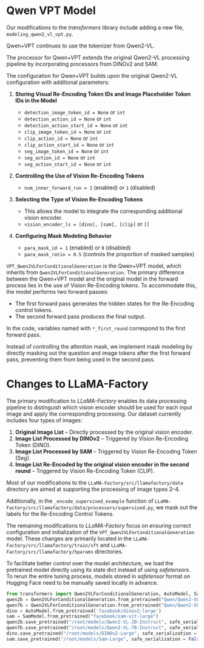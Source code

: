 # Qwen VPT Model
Our modifications to the *transformers* library include adding a new file, `modeling_qwen2_vl_vpt.py`.  

Qwen+VPT continues to use the tokenizer from Qwen2-VL.  

The processor for Qwen+VPT extends the original Qwen2-VL processing pipeline by incorporating processors from DINOv2 and SAM.  

The configuration for Qwen+VPT builds upon the original Qwen2-VL configuration with additional parameters:  

1. **Storing Visual Re-Encoding Token IDs and Image Placeholder Token IDs in the Model**  
   - `detection_image_token_id = None`  or `int`
   - `detection_action_id = None`    or `int`
   - `detection_action_start_id = None`    or `int`
   - `clip_image_token_id = None`    or `int`
   - `clip_action_id = None`    or `int`
   - `clip_action_start_id = None`    or `int`
   - `seg_image_token_id = None`    or `int`
   - `seg_action_id = None`    or `int`
   - `seg_action_start_id = None`    or `int`

2. **Controlling the Use of Vision Re-Encoding Tokens**  
   - `num_inner_forward_run = 2` (enabled) or `1` (disabled)  

3. **Selecting the Type of Vision Re-Encoding Tokens**  
   - This allows the model to integrate the corresponding additional vision encoder.  
   - `vision_encoder_ls = [dino], [sam], [clip]` or `[]`  

4. **Configuring Mask Modeling Behavior**  
   - `para_mask_id = 1` (enabled) or `0` (disabled)  
   - `para_mask_ratio = 0.5` (controls the proportion of masked samples)  

`VPT_Qwen2VLForConditionalGeneration` is the Qwen+VPT model, which inherits from `Qwen2VLForConditionalGeneration`. The primary difference between the Qwen+VPT model and the original model in the forward process lies in the use of Vision Re-Encoding tokens. To accommodate this, the model performs two forward passes:  

- The first forward pass generates the hidden states for the Re-Encoding control tokens.  
- The second forward pass produces the final output.  

In the code, variables named with `*_first_round` correspond to the first forward pass.

Instead of controlling the attention mask, we implement mask modeling by directly masking out the question and image tokens after the first forward pass, preventing them from being used in the second pass.

# Changes to LLaMA-Factory
The primary modification to *LLaMA-Factory* enables its data processing pipeline to distinguish which vision encoder should be used for each input image and apply the corresponding processing. Our dataset currently includes four types of images:  

1. **Original Image List** – Directly processed by the original vision encoder.  
2. **Image List Processed by DINOv2** – Triggered by Vision Re-Encoding Token (DINO).  
3. **Image List Processed by SAM** – Triggered by Vision Re-Encoding Token (Seg).  
4. **Image List Re-Encoded by the original vision encoder in the second round** – Triggered by Vision Re-Encoding Token (CLIP).  

Most of our modifications to the `LLaMA-Factory/src/llamafactory/data` directory are aimed at supporting the processing of image types 2–4.  

Additionally, in the `_encode_supervised_example` function of `LLaMA-Factory/src/llamafactory/data/processors/supervised.py`, we mask out the labels for the Re-Encoding Control Tokens.  

The remaining modifications to *LLaMA-Factory* focus on ensuring correct configuration and initialization of the `VPT_Qwen2VLForConditionalGeneration` model. These changes are primarily located in the `LLaMA-Factory/src/llamafactory/train/sft` and `LLaMA-Factory/src/llamafactory/hparams` directories.

To facilitate better control over the model architecture, we load the pretrained model directly using its state dict instead of using *safetensors*. To rerun the entire tuning process, models stored in *safetensor* format on Hugging Face need to be manually saved locally in advance.

```python
from transformers import Qwen2VLForConditionalGeneration, AutoModel, SamModel
qwen2b = Qwen2VLForConditionalGeneration.from_pretrained("Qwen/Qwen2-VL-2B-Instruct")
qwen7b = Qwen2VLForConditionalGeneration.from_pretrained("Qwen/Qwen2-VL-7B-Instruct")
dino = AutoModel.from_pretrained('facebook/dinov2-large')
sam = SamModel.from_pretrained("facebook/sam-vit-large")
qwen2b.save_pretrained("/root/models/Qwen2-VL-2B-Instruct", safe_serialization = False)
qwen7b.save_pretrained("/root/models/Qwen2-VL-7B-Instruct", safe_serialization = False)
dino.save_pretrained("/root/models/DINOv2-Large", safe_serialization = False)
sam.save_pretrained("/root/models/Sam-Large", safe_serialization = False)
```